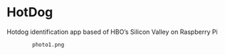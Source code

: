 # HotDog
Hotdog identification app based of HBO’s Silicon Valley on Raspberry Pi 



            photo1.png
          
